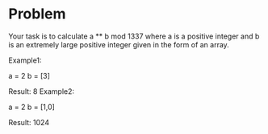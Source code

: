 Problem
===

Your task is to calculate a ** b mod 1337 where a is a positive integer and b is an extremely large positive integer given in the form of an array.

Example1:

a = 2
b = [3]

Result: 8
Example2:

a = 2
b = [1,0]

Result: 1024
